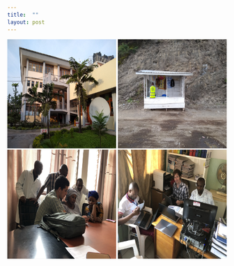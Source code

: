 ```yaml
---
title:  ""
layout: post
---
```

<img src="/assets/heal.jpg" alt="HEAL Africa Hospital" width="250" height="250"/>
<img src="/assets/ph.jpg" alt="Ebola checkpoint" width="250" height="250"/>
<img src="/assets/teach.jpg" alt="Training the data collection team" width="250" height="250"/>
<img src="/assets/data_team.jpg" alt="Training the data analysis team" width="250" height="250"/>

